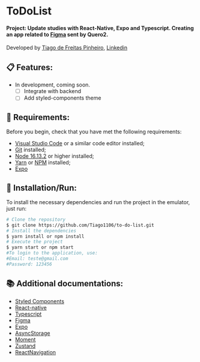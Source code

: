 # ToDoList
#### Project: Update studies with React-Native, Expo and Typescript. Creating an app related to [Figma](https://www.figma.com/file/Yvf3wQulvCaqiR7nC6jKlj/Teste-Mobile-PL?type=design&node-id=3125-9979&t=5jsoMeVIwDiNcBzB-0) sent by Quero2.

Developed by [Tiago de Freitas Pinheiro](https://github.com/Tiago1106), [Linkedin](https://www.linkedin.com/in/tiagofp00/)

## 📋 Features:

- In development, coming soon.
    - [ ] Integrate with backend
    - [ ] Add styled-components theme

## 📌 Requirements:

Before you begin, check that you have met the following requirements:
* [Visual Studio Code](https://code.visualstudio.com/) or a similar code editor installed;
* [Git](https://git-scm.com) installed;
* [Node 16.13.2](https://nodejs.org/en/download/) or higher installed;
* [Yarn](https://yarnpkg.com/) or [NPM](https://nodejs.org/en/download/) installed;
* [Expo](https://expo.dev/)

## 🚀 Installation/Run:

To install the necessary dependencies and run the project in the emulator, just run:

```bash
# Clone the repository
$ git clone https://github.com/Tiago1106/to-do-list.git
# Install the dependencies
$ yarn install or npm install
# Execute the project
$ yarn start or npm start
#To login to the application, use:
#Email: teste@gmail.com
#Password: 123456
```

## 📚 Additional documentations:

- [Styled Components](https://styled-components.com/)
- [React-native](https://reactnative.dev/)
- [Typescript](https://www.typescriptlang.org/)
- [Figma](https://www.figma.com/)
- [Expo](https://expo.dev/)
- [AsyncStorage](https://reactnative.dev/docs/asyncstorage)
- [Moment](https://momentjs.com/)
- [Zustand](https://www.npmjs.com/package/zustand)
- [ReactNavigation](https://reactnavigation.org/)
